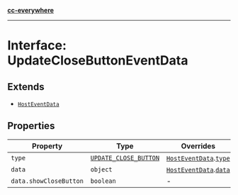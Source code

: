 [**cc-everywhere**](../../../../../index.md)

***

# Interface: UpdateCloseButtonEventData

## Extends

- [`HostEventData`](../../message-data-types/interfaces/host-event-data.md)

## Properties

| Property | Type | Overrides |
| ------ | ------ | ------ |
| `type` | [`UPDATE_CLOSE_BUTTON`](../../message-data-types/enumerations/host-event-type.md#update_close_button) | [`HostEventData`](../../message-data-types/interfaces/host-event-data.md).[`type`](../../message-data-types/interfaces/host-event-data.md#type) |
| `data` | `object` | [`HostEventData`](../../message-data-types/interfaces/host-event-data.md).[`data`](../../message-data-types/interfaces/host-event-data.md#data) |
| `data.showCloseButton` | `boolean` | - |

